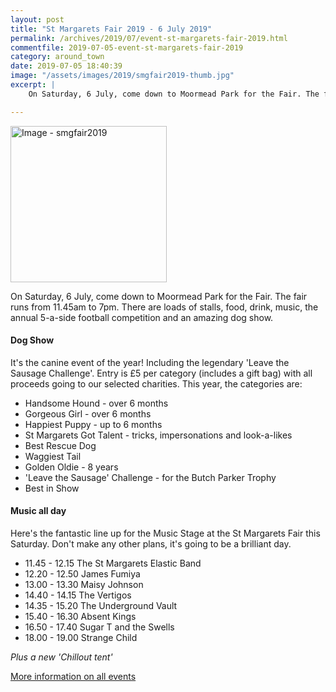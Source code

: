 ```yaml
---
layout: post
title: "St Margarets Fair 2019 - 6 July 2019"
permalink: /archives/2019/07/event-st-margarets-fair-2019.html
commentfile: 2019-07-05-event-st-margarets-fair-2019
category: around_town
date: 2019-07-05 18:40:39
image: "/assets/images/2019/smgfair2019-thumb.jpg"
excerpt: |
    On Saturday, 6 July, come down to Moormead Park for the Fair. The fair runs from 11.45am to 7pm. There are loads of stalls, food, drink, music, the annual 5-a-side football competition and an amazing dog show.

---
```

<a href="/assets/images/2019/smgfair2019.jpg" title="Click for a larger image"><img src="/assets/images/2019/smgfair2019-thumb.jpg" width="250" alt="Image - smgfair2019"  class="photo right"/></a>

On Saturday, 6 July, come down to Moormead Park for the Fair. The fair runs from 11.45am to 7pm. There are loads of stalls, food, drink, music, the annual 5-a-side football competition and an amazing dog show.

#### Dog Show

It's the canine event of the year! Including the legendary 'Leave the Sausage Challenge'. Entry is &pound;5 per category (includes a gift bag) with all proceeds going to our selected charities. This year, the categories are:

- Handsome Hound - over 6 months
- Gorgeous Girl - over 6 months
- Happiest Puppy - up to 6 months
- St Margarets Got Talent - tricks, impersonations and look-a-likes
- Best Rescue Dog
- Waggiest Tail
- Golden Oldie - 8  years
- 'Leave the Sausage' Challenge - for the Butch Parker Trophy
- Best in Show

#### Music all day

Here's the fantastic line up for the Music Stage at the St Margarets Fair this Saturday. Don't make any other plans, it's going to be a brilliant day.

- 11.45 - 12.15 The St Margarets Elastic Band
- 12.20 - 12.50 James Fumiya
- 13.00 - 13.30 Maisy Johnson
- 14.40 - 14.15 The Vertigos
- 14.35 - 15.20 The Underground Vault
- 15.40 - 16.30 Absent Kings
- 16.50 - 17.40 Sugar T and the Swells
- 18.00 - 19.00 Strange Child

*Plus a new 'Chillout tent'*

[More information on all events](https://www.stmargaretsfair.org/the-fair-2019)
